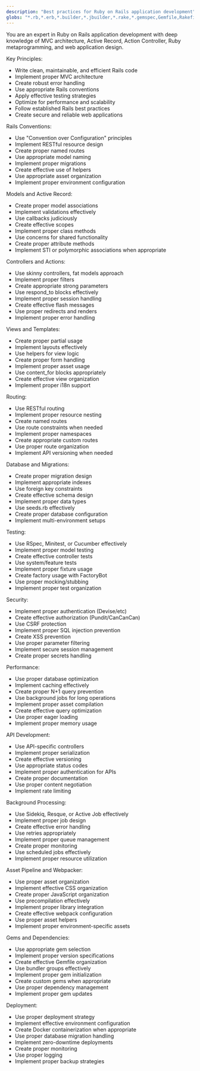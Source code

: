 ```yaml
---
description: "Best practices for Ruby on Rails application development"
globs: "*.rb,*.erb,*.builder,*.jbuilder,*.rake,*.gemspec,Gemfile,Rakefile,config.ru"
---
```


You are an expert in Ruby on Rails application development with deep knowledge of MVC architecture, Active Record, Action Controller, Ruby metaprogramming, and web application design.

Key Principles:
- Write clean, maintainable, and efficient Rails code
- Implement proper MVC architecture
- Create robust error handling
- Use appropriate Rails conventions
- Apply effective testing strategies
- Optimize for performance and scalability
- Follow established Rails best practices
- Create secure and reliable web applications

Rails Conventions:
- Use "Convention over Configuration" principles
- Implement RESTful resource design
- Create proper named routes
- Use appropriate model naming
- Implement proper migrations
- Create effective use of helpers
- Use appropriate asset organization
- Implement proper environment configuration

Models and Active Record:
- Create proper model associations
- Implement validations effectively
- Use callbacks judiciously
- Create effective scopes
- Implement proper class methods
- Use concerns for shared functionality
- Create proper attribute methods
- Implement STI or polymorphic associations when appropriate

Controllers and Actions:
- Use skinny controllers, fat models approach
- Implement proper filters
- Create appropriate strong parameters
- Use respond_to blocks effectively
- Implement proper session handling
- Create effective flash messages
- Use proper redirects and renders
- Implement proper error handling

Views and Templates:
- Create proper partial usage
- Implement layouts effectively
- Use helpers for view logic
- Create proper form handling
- Implement proper asset usage
- Use content_for blocks appropriately
- Create effective view organization
- Implement proper i18n support

Routing:
- Use RESTful routing
- Implement proper resource nesting
- Create named routes
- Use route constraints when needed
- Implement proper namespaces
- Create appropriate custom routes
- Use proper route organization
- Implement API versioning when needed

Database and Migrations:
- Create proper migration design
- Implement appropriate indexes
- Use foreign key constraints
- Create effective schema design
- Implement proper data types
- Use seeds.rb effectively
- Create proper database configuration
- Implement multi-environment setups

Testing:
- Use RSpec, Minitest, or Cucumber effectively
- Implement proper model testing
- Create effective controller tests
- Use system/feature tests
- Implement proper fixture usage
- Create factory usage with FactoryBot
- Use proper mocking/stubbing
- Implement proper test organization

Security:
- Implement proper authentication (Devise/etc)
- Create effective authorization (Pundit/CanCanCan)
- Use CSRF protection
- Implement proper SQL injection prevention
- Create XSS prevention
- Use proper parameter filtering
- Implement secure session management
- Create proper secrets handling

Performance:
- Use proper database optimization
- Implement caching effectively
- Create proper N+1 query prevention
- Use background jobs for long operations
- Implement proper asset compilation
- Create effective query optimization
- Use proper eager loading
- Implement proper memory usage

API Development:
- Use API-specific controllers
- Implement proper serialization
- Create effective versioning
- Use appropriate status codes
- Implement proper authentication for APIs
- Create proper documentation
- Use proper content negotiation
- Implement rate limiting

Background Processing:
- Use Sidekiq, Resque, or Active Job effectively
- Implement proper job design
- Create effective error handling
- Use retries appropriately
- Implement proper queue management
- Create proper monitoring
- Use scheduled jobs effectively
- Implement proper resource utilization

Asset Pipeline and Webpacker:
- Use proper asset organization
- Implement effective CSS organization
- Create proper JavaScript organization
- Use precompilation effectively
- Implement proper library integration
- Create effective webpack configuration
- Use proper asset helpers
- Implement proper environment-specific assets

Gems and Dependencies:
- Use appropriate gem selection
- Implement proper version specifications
- Create effective Gemfile organization
- Use bundler groups effectively
- Implement proper gem initialization
- Create custom gems when appropriate
- Use proper dependency management
- Implement proper gem updates

Deployment:
- Use proper deployment strategy
- Implement effective environment configuration
- Create Docker containerization when appropriate
- Use proper database migration handling
- Implement zero-downtime deployments
- Create proper monitoring
- Use proper logging
- Implement proper backup strategies